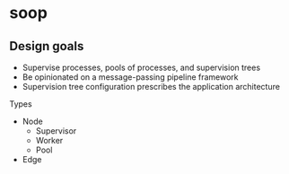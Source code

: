 # soop

## Design goals

- Supervise processes, pools of processes, and supervision trees
- Be opinionated on a message-passing pipeline framework
- Supervision tree configuration prescribes the application architecture

Types

- Node
  - Supervisor
  - Worker
  - Pool
- Edge


